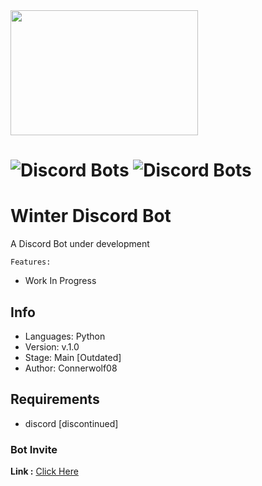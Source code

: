 <img src="https://i.pinimg.com/originals/bc/f9/2a/bcf92ae48de7a41fe59f8589a0406e80.gif" height="200" width="300">

# ![Discord Bots](https://top.gg/api/widget/owner/586553956843388942.svg) ![Discord Bots](https://top.gg/api/widget/upvotes/586553956843388942.svg)

# Winter Discord Bot
A Discord Bot under development 

`Features:`
* Work In Progress

## Info

- Languages: Python 
- Version: v.1.0
- Stage: Main [Outdated]
- Author: Connerwolf08

## Requirements

- discord [discontinued]

### Bot Invite 

**Link :** [Click Here](https://discord.com/oauth2/authorize?client_id=586553956843388942&scope=bot&permissions=8)
